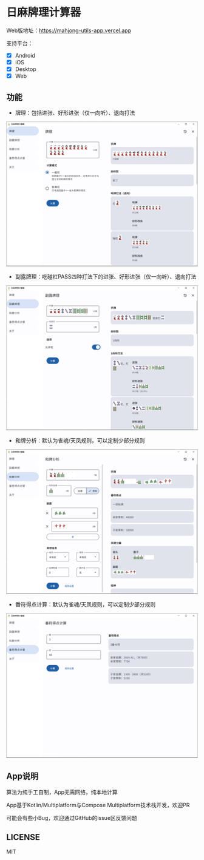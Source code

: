 日麻牌理计算器
======

Web版地址：https://mahjong-utils-app.vercel.app

支持平台：

- [x] Android
- [x] iOS
- [x] Desktop
- [x] Web

## 功能

- 牌理：包括进张、好形进张（仅一向听）、退向打法

![牌理](images/shanten.png)

- 副露牌理：吃碰杠PASS四种打法下的进张、好形进张（仅一向听）、退向打法

![副露牌理](images/furoShanten.png)

- 和牌分析：默认为雀魂/天凤规则，可以定制少部分规则

![和牌分析](images/hora.png)

- 番符得点计算：默认为雀魂/天凤规则，可以定制少部分规则

![番符得点计算](images/hanhu.png)

## App说明

算法为纯手工自制，App无需网络，纯本地计算

App基于Kotlin/Multiplatform与Compose Multiplatform技术栈开发，欢迎PR

可能会有些小Bug，欢迎通过GitHub的issue区反馈问题

## LICENSE

MIT
